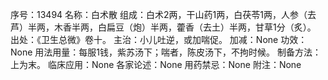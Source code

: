 序号：13494
名称：白术散
组成：白术2两，干山药1两，白茯苓1两，人参（去芦）半两，木香半两，白扁豆（炮）半两，藿香（去土）半两，甘草1分（炙）。
出处：《卫生总微》卷十。
主治：小儿吐逆，或加喘促。
加减：None
功效：None
用法用量：每服1钱，紫苏汤下；喘者，陈皮汤下，不拘时候。
制备方法：上为末。
临床应用：None
各家论述：None
用药禁忌：None
附注：None
